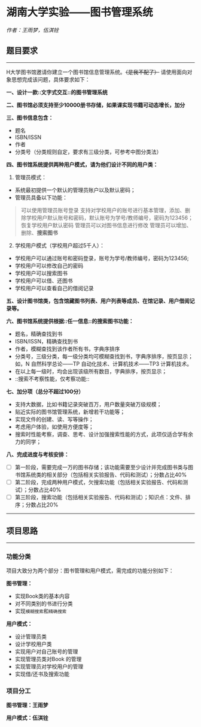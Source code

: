 # 湖南大学实验——图书管理系统

*作者：王雨梦，伍淇铨*

## 题目要求 
----
H大学图书馆邀请你建立一个图书馆信息管理系统。~~（是我不配了）~~
请使用面向对象思想完成该问题，具体要求如下：

**一、设计一款::文字式交互::的图书管理系统**

**二、图书馆必须支持至少10000册书存储，如果课实现书籍可动态增长，加分**

**三、图书信息包含：**
 * 题名
 * ISBN/ISSN
 * 作者
 * 分类号（分类规则自定，要求有三级分类，可参考中图分类法）

**四、图书馆系统提供两种用户模式，请为他们设计不同的用户类：**
1. 管理员模式：
* 系统最初提供一个默认的管理员账户以及默认密码；
* 管理员具备以下功能：
> 可以使用管理员账号登录
> 支持对学校用户的账号进行基本管理，添加、删除学校用户默认账号和密码，默认账号为学号/教师编号，密码为123456；恢复学校用户默认密码
> 管理员可以对图书信息进行修改
> 管理员可以增加、删除、**搜索图书**

2. 学校用户模式（学校用户超过5千人）：
* 学校用户可以通过账号和密码登录，账号为学号/教师编号，密码为123456;
* 学校用户可以修改自己的密码
* 学校用户可以搜索图书
* 学校用户可以借、还图书
* 学校用户可以查看自己的借阅记录

**五、设计图书馆类，包含馆藏图书列表、用户列表等成员、在馆记录、用户借阅记录等。**

**六、图书馆系统提供根据::任一信息::的搜索图书功能：**
* 题名，精确查找到书
* ISBN/ISSN，精确查找到书
* 作者，模糊查找到该作者所有书，字典序排序
* 分类号，三级分类，每一级分类均可模糊查找到书，字典序排序，按页显示；如，N 自然科学总论——TP 自动化技术、计算机技术——TP3 计算机技术。
* 在以上每一级时，均会出现该级所有数目，字典排序，按页显示；
* ::搜索不考察性能，仅考察功能::

**七、加分项（总分不超过100分）**
* 支持大数据，比如书籍记录突破百万，用户数量突破万级规模；
* 贴近实际的图书馆管理系统，新增若干功能等；
* 实现文件的创建、读、写等操作；
* 考虑用户体验，如使用方便度等；
* 搜索时性能考察，调查、思考、设计加强搜索性能的方式，此项仅适合学有余力的同学；
 
**八、完成进度与考核安排：**
- [ ] 第一阶段，需要完成一万的图书存储；该功能需要至少设计并完成图书类与图书馆系统类的相关部分（包括相关实验报告、代码和测试）；分数占比40%
- [ ]  第二阶段，完成两种用户模式，欠搜索功能（包括相关实验报告、代码和测试）；分数占比40%
- [ ] 第三阶段，搜索功能（包括相关实验报告、代码和测试）；知识点：文件、排序；分数占比20%
---



## 项目思路
---
### 功能分类
项目大致分为两个部分：图书管理和用户模式，需完成的功能分别如下：

**图书管理：**
* 实现Book类的基本内容
* 对不同类别的书进行分类
* 实现`模糊搜索`和`精确搜索`

**用户模式：**
* 设计管理员类
* 设计学校用户类
* 实现用户对自己账号的管理
* 实现管理员类对Book 的管理
* 实现管理员对学校用户的管理
* 实现借/还书及搜索功能


### 项目分工
**图书管理：王雨梦**

**用户模式：伍淇铨**



